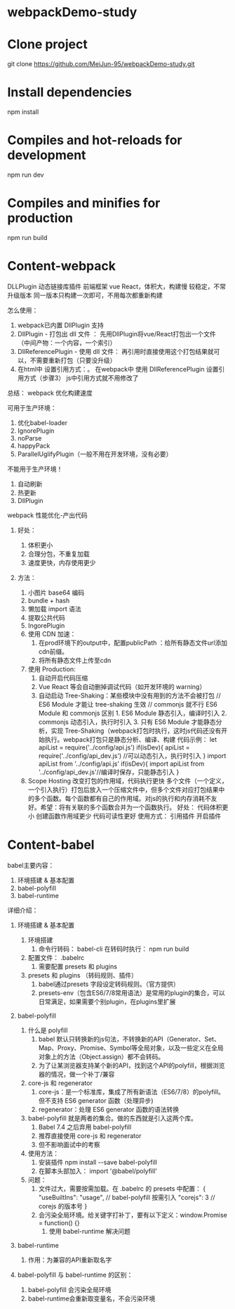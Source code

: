# webpackDemo-study

# Clone project
git clone https://github.com/MeiJun-95/webpackDemo-study.git

# Install dependencies
npm install

# Compiles and hot-reloads for development
npm run dev

# Compiles and minifies for production
npm run build



# Content-webpack



DLLPlugin 动态链接库插件
前端框架 vue React，体积大，构建慢
较稳定，不常升级版本
同一版本只构建一次即可，不用每次都重新构建

怎么使用：
 1. webpack已内置 DllPlugin 支持
 2. DllPlugin - 打包出 dll 文件 ： 先用DllPlugin将vue/React打包出一个文件 （中间产物：一个内容，一个索引）
 3. DllReferencePlugin - 使用 dll 文件： 再引用时直接使用这个打包结果就可以，不需要重新打包（只要没升级）
 4. 在html中 设置引用方式：<script src="./react.dll.js"></script>。 
    在webpack中 使用 DllReferencePlugin 设置引用方式（步骤3）
    js中引用方式就不用修改了
    

总结：
webpack 优化构建速度

可用于生产环境：
 1. 优化babel-loader
 2. IgnorePlugin
 3. noParse
 4. happyPack
 5. ParallelUglifyPlugin（一般不用在开发环境，没有必要）

不能用于生产环境！
 1. 自动刷新
 2. 热更新
 3. DllPlugin


webpack 性能优化-产出代码
1. 好处：
   1. 体积更小
   2. 合理分包，不重复加载
   3. 速度更快，内存使用更少
   
2. 方法：
    1. 小图片 base64 编码
    2. bundle + hash
    3. 懒加载 import 语法
    4. 提取公共代码
    5. IngorePlugin
    6. 使用 CDN 加速：
        1. 在prod环境下的output中，配置publicPath ：给所有静态文件url添加cdn前缀。
        2. 将所有静态文件上传至cdn
    7. 使用 Production: 
        1. 自动开启代码压缩 
        2. Vue React 等会自动删掉调试代码（如开发环境的 warning）
        3. 自动启动 Tree-Shaking：某些模块中没有用到的方法不会被打包
            // ES6 Module 才能让 tree-shaking 生效
            // commonjs 就不行
            ES6 Module 和 commonjs 区别
                1. ES6 Module 静态引入，编译时引入
                2. commonjs 动态引入，执行时引入
                3. 只有 ES6 Module 才能静态分析，实现 Tree-Shaking（webpack打包时执行，这时js代码还没有开始执行。webpack打包只是静态分析、编译、构建
            代码示例：
            <!-- commonjs     -->
            let apiList = require('../config/api.js')
            if(isDev){
                apiList = require('../config/api_dev.js') //可以动态引入，执行时引入
            }
            <!-- ES6 Module -->
            import apiList from '../config/api.js'
            if(isDev){
                import apiList from '../config/api_dev.js'//编译时保存，只能静态引入
            }
    8. Scope Hosting 改变打包的作用域，代码执行更快
        多个文件（一个定义，一个引入执行）打包后放入一个压缩文件中，但多个文件对应打包结果中的多个函数。每个函数都有自己的作用域。对js的执行和内存消耗不友好。希望：将有关联的多个函数合并为一个函数执行。
        好处：
            代码体积更小
            创建函数作用域更少
            代码可读性更好
        使用方式：
            引用插件
            开启插件




# Content-babel

babel主要内容：
   1. 环境搭建 & 基本配置
   2. babel-polyfill
   3. babel-runtime


详细介绍：
1. 环境搭建 & 基本配置
    1. 环境搭建
        1. 命令行转码： babel-cli  在转码时执行： npm run build
    2. 配置文件： .babelrc 
        1. 需要配置 presets 和 plugins
    3. presets 和 plugins （转码规则、插件）
        1. babel通过presets 字段设定转码规则。（官方提供）
        2. presets-env（包含ES6/7/8常用语法）是常用的plugin的集合，可以日常满足，如果需要个别plugin，在plugins里扩展

2. babel-polyfill
    1. 什么是 polyfill
        1. babel 默认只转换新的js句法，不转换新的API（Generator、Set、Map、Proxy、Promise、Symbol等全局对象，以及一些定义在全局对象上的方法（Object.assign）都不会转码。
        2. 为了让某浏览器支持某个新的API，找到这个API的polyfill，根据浏览器的情况，做一个补丁/兼容
    2. core-js 和 regenerator
        1. core-js：是一个标准库，集成了所有新语法（ES6/7/8）的polyfill。 但不支持 ES6 generator 函数（处理异步)   
        2. regenerator：处理 ES6 generator 函数的语法转换
    3. babel-polyfill 就是两者的集合。做的东西就是引入这两个库。
        1. Babel 7.4 之后弃用 babel-polyfill
        2. 推荐直接使用 core-js 和 regenerator
        3. 但不影响面试中的考察
    4. 使用方法：
        1. 安装插件  npm install --save babel-polyfill
        2. 在脚本头部加入： import '@babel/polyfill'
    5. 问题：
        1. 文件过大，需要按需加载。在 .babelrc 的 presets 中配置：
            {
                "useBuiltIns": "usage",   // babel-polyfill 按需引入
                "corejs": 3 // corejs 的版本号
            }
        2. 会污染全局环境。给关键字打补丁，要有以下定义：window.Promise = function() {}
            1. 使用 babel-runtime 解决问题

3.  babel-runtime
    1. 作用：为兼容的API重新取名字
 
4. babel-polyfill 与 babel-runtime 的区别：
    1. babel-polyfill 会污染全局环境
    2. babel-runtime会重新取变量名，不会污染环境